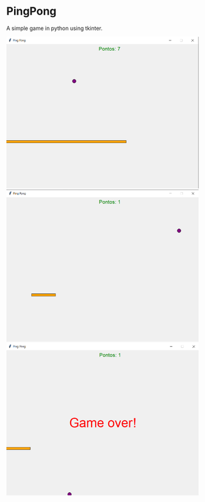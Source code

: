 # PingPong

A simple game in python using tkinter.


![](images/PingPong.png)
![](images/PingPong2.png)
![](images/PingPong3.png)